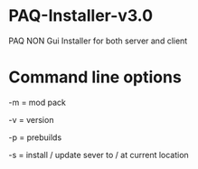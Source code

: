 PAQ-Installer-v3.0
==================

PAQ NON Gui Installer for both server and client


Command line options
====
-m = mod pack

-v = version

-p = prebuilds

-s = install / update sever to / at current location 
